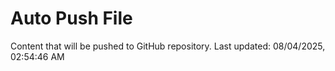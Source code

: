 # Auto Push File

Content that will be pushed to GitHub repository.
Last updated: 08/04/2025, 02:54:46 AM